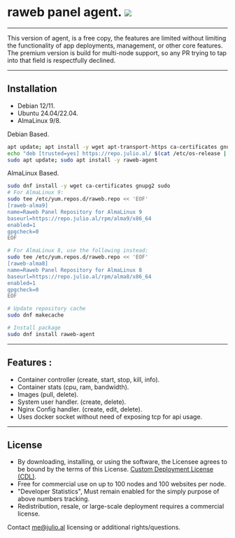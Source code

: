 # raweb panel agent. ![](https://jenkins.julio.al/job/raweb-agent/badge/icon)

---

 This version of agent, is a free copy, the features are limited without limiting the functionality of app deployments, management, or other core features. 
 The premium version is build for multi-node support, so any PR trying to tap into that field is respectfully declined.

---

## Installation 

- Debian 12/11.
- Ubuntu 24.04/22.04.
- AlmaLinux 9/8.

Debian Based.
```bash
apt update; apt install -y wget apt-transport-https ca-certificates gnupg2 sudo
echo "deb [trusted=yes] https://repo.julio.al/ $(cat /etc/os-release | grep VERSION_CODENAME= | cut -d= -f2) main" | sudo tee /etc/apt/sources.list.d/raweb.list
sudo apt update; sudo apt install -y raweb-agent
```

AlmaLinux Based.
```bash
sudo dnf install -y wget ca-certificates gnupg2 sudo
# For AlmaLinux 9:
sudo tee /etc/yum.repos.d/raweb.repo << 'EOF'
[raweb-alma9]
name=Raweb Panel Repository for AlmaLinux 9
baseurl=https://repo.julio.al/rpm/alma9/x86_64
enabled=1
gpgcheck=0
EOF

# For AlmaLinux 8, use the following instead:
sudo tee /etc/yum.repos.d/raweb.repo << 'EOF'
[raweb-alma8]
name=Raweb Panel Repository for AlmaLinux 8
baseurl=https://repo.julio.al/rpm/alma8/x86_64
enabled=1
gpgcheck=0
EOF

# Update repository cache
sudo dnf makecache

# Install package
sudo dnf install raweb-agent
```

---

## Features :
 - Container controller (create, start, stop, kill, info).
 - Container stats (cpu, ram, bandwidth).
 - Images (pull, delete).
 - System user handler. (create, delete).
 - Nginx Config handler. (create, edit, delete).
 - Uses docker socket without need of exposing tcp for api usage.

 --- 

## License

- By downloading, installing, or using the software, the Licensee agrees to be bound by the terms of this License. [Custom Deployment License (CDL)](./LICENSE).  
- Free for commercial use on up to 100 nodes and 100 websites per node.
- "Developer Statistics", Must remain enabled for the simply purpose of above numbers tracking.
- Redistribution, resale, or large-scale deployment requires a commercial license.

Contact me@julio.al licensing or additional rights/questions.
